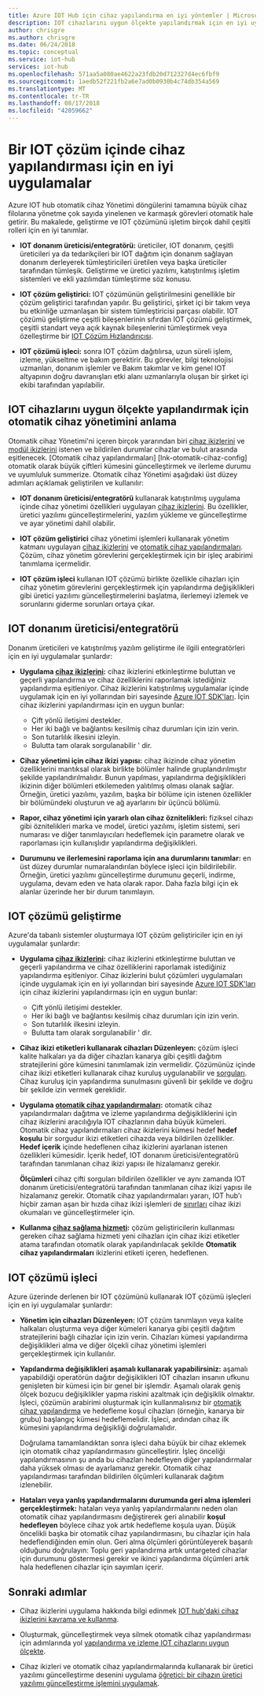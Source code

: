 ```yaml
---
title: Azure IOT Hub için cihaz yapılandırma en iyi yöntemler | Microsoft Docs
description: IOT cihazlarını uygun ölçekte yapılandırmak için en iyi uygulamalar hakkında bilgi edinin
author: chrisgre
ms.author: chrisgre
ms.date: 06/24/2018
ms.topic: conceptual
ms.service: iot-hub
services: iot-hub
ms.openlocfilehash: 571aa5a080ae4622a23fdb20d712327d4ec6fbf9
ms.sourcegitcommit: 1aedb52f221fb2a6e7ad0b0930b4c74db354a569
ms.translationtype: MT
ms.contentlocale: tr-TR
ms.lasthandoff: 08/17/2018
ms.locfileid: "42059662"
---
```

# <a name="best-practices-for-device-configuration-within-an-iot-solution"></a>Bir IOT çözüm içinde cihaz yapılandırması için en iyi uygulamalar

Azure IOT hub otomatik cihaz Yönetimi döngülerini tamamına büyük cihaz filolarına yönetme çok sayıda yinelenen ve karmaşık görevleri otomatik hale getirir. Bu makalede, geliştirme ve IOT çözümünü işletim birçok dahil çeşitli rolleri için en iyi tanımlar.

* **IOT donanım üreticisi/entegratörü:** üreticiler, IOT donanım, çeşitli üreticileri ya da tedarikçileri bir IOT dağıtım için donanım sağlayan donanım derleyerek tümleştiricileri üretilen veya başka üreticiler tarafından tümleşik. Geliştirme ve üretici yazılımı, katıştırılmış işletim sistemleri ve ekli yazılımdan tümleştirme söz konusu.

* **IOT çözüm geliştirici:** IOT çözümünün geliştirilmesini genellikle bir çözüm geliştirici tarafından yapılır. Bu geliştirici, şirket içi bir takım veya bu etkinliğe uzmanlaşan bir sistem tümleştiricisi parçası olabilir. IOT çözümü geliştirme çeşitli bileşenlerinin sıfırdan IOT çözümü geliştirmek, çeşitli standart veya açık kaynak bileşenlerini tümleştirmek veya özelleştirme bir [IOT Çözüm Hızlandırıcısı](/azure/iot-accelerators/).

* **IOT çözümü işleci:** sonra IOT çözüm dağıtılırsa, uzun süreli işlem, izleme, yükseltme ve bakım gerektirir. Bu görevler, bilgi teknolojisi uzmanları, donanım işlemler ve Bakım takımlar ve kim genel IOT altyapının doğru davranışları etki alanı uzmanlarıyla oluşan bir şirket içi ekibi tarafından yapılabilir.

## <a name="understand-automatic-device-management-for-configuring-iot-devices-at-scale"></a>IOT cihazlarını uygun ölçekte yapılandırmak için otomatik cihaz yönetimini anlama

Otomatik cihaz Yönetimi'ni içeren birçok yararından biri [cihaz ikizlerini](iot-hub-devguide-device-twins.md) ve [modül ikizlerini](iot-hub-devguide-module-twins.md) istenen ve bildirilen durumlar cihazlar ve bulut arasında eşitlenecek. [Otomatik cihaz yapılandırmaları] [lnk-otomatik-cihaz-config] otomatik olarak büyük çiftleri kümesini güncelleştirmek ve ilerleme durumu ve uyumluluk summerize. Otomatik cihaz Yönetimi aşağıdaki üst düzey adımları açıklamak geliştirilen ve kullanılır:

* **IOT donanım üreticisi/entegratörü** kullanarak katıştırılmış uygulama içinde cihaz yönetimi özellikleri uygulayan [cihaz ikizlerini](iot-hub-devguide-device-twins.md). Bu özellikler, üretici yazılımı güncelleştirmelerini, yazılım yükleme ve güncelleştirme ve ayar yönetimi dahil olabilir.

* **IOT çözüm geliştirici** cihaz yönetimi işlemleri kullanarak yönetim katmanı uygulayan [cihaz ikizlerini](iot-hub-devguide-device-twins.md) ve [otomatik cihaz yapılandırmaları](iot-hub-auto-device-config.md). Çözüm, cihaz yönetim görevlerini gerçekleştirmek için bir işleç arabirimi tanımlama içermelidir.

* **IOT çözüm işleci** kullanan IOT çözümü birlikte özellikle cihazları için cihaz yönetim görevlerini gerçekleştirmek için yapılandırma değişiklikleri gibi üretici yazılımı güncelleştirmelerini başlatma, ilerlemeyi izlemek ve sorunlarını giderme sorunları ortaya çıkar.

## <a name="iot-hardware-manufacturerintegrator"></a>IOT donanım üreticisi/entegratörü

Donanım üreticileri ve katıştırılmış yazılım geliştirme ile ilgili entegratörleri için en iyi uygulamalar şunlardır:

* **Uygulama [cihaz ikizlerini](iot-hub-devguide-device-twins.md):** cihaz ikizlerini etkinleştirme buluttan ve geçerli yapılandırma ve cihaz özelliklerini raporlamak istediğiniz yapılandırma eşitleniyor. Cihaz ikizlerini katıştırılmış uygulamalar içinde uygulamak için en iyi yollarından biri sayesinde [Azure IOT SDK'ları](https://github.com/Azure/azure-iot-sdks). İçin cihaz ikizlerini yapılandırması için en uygun bunlar:

    * Çift yönlü iletişimi destekler.
    * Her iki bağlı ve bağlantısı kesilmiş cihaz durumları için izin verin.
    * Son tutarlılık ilkesini izleyin.
    * Bulutta tam olarak sorgulanabilir ' dir.

* **Cihaz yönetimi için cihaz ikizi yapısı:** cihaz ikizinde cihaz yönetim özelliklerini mantıksal olarak birlikte bölümler halinde gruplandırılmıştır şekilde yapılandırılmalıdır. Bunun yapılması, yapılandırma değişiklikleri ikizinin diğer bölümleri etkilemeden yalıtılmış olması olanak sağlar. Örneğin, üretici yazılımı, yazılım, başka bir bölüme için istenen özellikler bir bölümündeki oluşturun ve ağ ayarlarını bir üçüncü bölümü. 

* **Rapor, cihaz yönetimi için yararlı olan cihaz öznitelikleri:** fiziksel cihazı gibi öznitelikleri marka ve model, üretici yazılımı, işletim sistemi, seri numarası ve diğer tanımlayıcıları hedeflemek için parametre olarak ve raporlaması için kullanışlıdır yapılandırma değişiklikleri.

* **Durumunu ve ilerlemesini raporlama için ana durumlarını tanımlar:** en üst düzey durumlar numaralandırılan böylece işleci için bildirilebilir. Örneğin, üretici yazılımı güncelleştirme durumunu geçerli, indirme, uygulama, devam eden ve hata olarak rapor. Daha fazla bilgi için ek alanlar üzerinde her bir durum tanımlayın.

## <a name="iot-solution-developer"></a>IOT çözümü geliştirme

Azure'da tabanlı sistemler oluşturmaya IOT çözüm geliştiriciler için en iyi uygulamalar şunlardır:

* **Uygulama [cihaz ikizlerini](iot-hub-devguide-device-twins.md):** cihaz ikizlerini etkinleştirme buluttan ve geçerli yapılandırma ve cihaz özelliklerini raporlamak istediğiniz yapılandırma eşitleniyor. Cihaz ikizlerini bulut çözümleri uygulamaları içinde uygulamak için en iyi yollarından biri sayesinde [Azure IOT SDK'ları](https://github.com/Azure/azure-iot-sdks.) için cihaz ikizlerini yapılandırması için en uygun bunlar:

    * Çift yönlü iletişimi destekler.
    * Her iki bağlı ve bağlantısı kesilmiş cihaz durumları için izin verin. 
    * Son tutarlılık ilkesini izleyin.
    * Bulutta tam olarak sorgulanabilir ' dir.

* **Cihaz ikizi etiketleri kullanarak cihazları Düzenleyen:** çözüm işleci kalite halkaları ya da diğer cihazları kanarya gibi çeşitli dağıtım stratejilerini göre kümesini tanımlamak izin vermelidir. Çözümünüz içinde cihaz ikizi etiketleri kullanarak cihaz kuruluş uygulanabilir ve [sorguları](iot-hub-devguide-query-language.md). Cihaz kuruluş için yapılandırma sunulmasını güvenli bir şekilde ve doğru bir şekilde izin vermek gereklidir.

* **Uygulama [otomatik cihaz yapılandırmaları](iot-hub-auto-device-config.md):** otomatik cihaz yapılandırmaları dağıtma ve izleme yapılandırma değişikliklerini için cihaz ikizlerini aracılığıyla IOT cihazlarının daha büyük kümeleri. Otomatik cihaz yapılandırmaları cihaz ikizlerini kümesi hedef **hedef koşulu** bir sorgudur ikizi etiketleri cihazda veya bildirilen özellikler. **Hedef içerik** içinde hedeflenen cihaz ikizlerini ayarlanan istenen özellikleri kümesidir. İçerik hedef, IOT donanım üreticisi/entegratörü tarafından tanımlanan cihaz ikizi yapısı ile hizalamanız gerekir. 

   **Ölçümleri** cihaz çifti sorguları bildirilen özellikler ve aynı zamanda IOT donanım üreticisi/entegratörü tarafından tanımlanan cihaz ikizi yapısı ile hizalamanız gerekir. Otomatik cihaz yapılandırmaları yararı, IOT hub'ı hiçbir zaman aşan bir hızda cihaz ikizi işlemleri de [sınırları](iot-hub-devguide-quotas-throttling.md) cihaz ikizi okumaları ve güncelleştirmeler için.

* **Kullanma [cihaz sağlama hizmeti](../iot-dps/how-to-manage-enrollments.md):** çözüm geliştiricilerin kullanması gereken cihaz sağlama hizmeti yeni cihazları için cihaz ikizi etiketler atama tarafından otomatik olarak yapılandırılacak şekilde  **Otomatik cihaz yapılandırmaları** ikizlerini etiketi içeren, hedeflenen. 

## <a name="iot-solution-operator"></a>IOT çözümü işleci

Azure üzerinde derlenen bir IOT çözümünü kullanarak IOT çözümü işleçleri için en iyi uygulamalar şunlardır:

* **Yönetim için cihazları Düzenleyen:** IOT çözüm tanımlayın veya kalite halkaları oluşturma veya diğer kümeleri kanarya gibi çeşitli dağıtım stratejilerini bağlı cihazlar için izin verin. Cihazları kümesi yapılandırma değişiklikleri alma ve diğer ölçekli cihaz yönetimi işlemleri gerçekleştirmek için kullanılır.

* **Yapılandırma değişiklikleri aşamalı kullanarak yapabilirsiniz:** aşamalı yapabildiği operatörün dağıtır değişiklikleri IOT cihazları insanın ufkunu genişleten bir kümesi için bir genel bir işlemdir. Aşamalı olarak geniş ölçek bozucu değişiklikler yapma riskini azaltmak için değişiklik olmaktır.  İşleci, çözümün arabirimi oluşturmak için kullanmalısınız bir [otomatik cihaz yapılandırma](iot-hub-auto-device-config.md) ve hedefleme koşul cihazları (örneğin, kanarya bir grubu) başlangıç kümesi hedeflemelidir. İşleci, ardından cihaz ilk kümesini yapılandırma değişikliği doğrulamalıdır. 

   Doğrulama tamamlandıktan sonra işleci daha büyük bir cihaz eklemek için otomatik cihaz yapılandırmasını güncelleştirir. İşleç önceliği yapılandırmasının şu anda bu cihazları hedefleyen diğer yapılandırmalar daha yüksek olması de ayarlamanız gerekir. Otomatik cihaz yapılandırması tarafından bildirilen ölçümleri kullanarak dağıtım izlenebilir. 

* **Hataları veya yanlış yapılandırmalarını durumunda geri alma işlemleri gerçekleştirmek:** hataları veya yanlış yapılandırmalarını neden olan otomatik cihaz yapılandırmasını değiştirerek geri alınabilir **koşul hedefleyen** böylece cihaz yok artık hedefleme koşula uyan. Düşük öncelikli başka bir otomatik cihaz yapılandırmasını, bu cihazlar için hala hedeflendiğinden emin olun. Geri alma ölçümleri görüntüleyerek başarılı olduğunu doğrulayın: Toplu geri yapılandırma artık untargeted cihazlar için durumunu göstermesi gerekir ve ikinci yapılandırma ölçümleri artık hala hedeflenen cihazlar için sayımları içerir.

## <a name="next-steps"></a>Sonraki adımlar

* Cihaz ikizlerini uygulama hakkında bilgi edinmek [IOT hub'daki cihaz ikizlerini kavrama ve kullanma](iot-hub-devguide-device-twins.md).

* Oluşturmak, güncelleştirmek veya silmek otomatik cihaz yapılandırması için adımlarında yol [yapılandırma ve izleme IOT cihazlarını uygun ölçekte](iot-hub-auto-device-config.md).

* Cihaz ikizleri ve otomatik cihaz yapılandırmalarında kullanarak bir üretici yazılımı güncelleştirme desenini uygulama [öğretici: bir cihazın üretici yazılımı güncelleştirme işlemini uygulamak](tutorial-firmware-update.md). 
